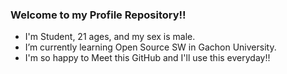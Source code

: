 ### Welcome to my Profile Repository!!

-  I'm Student, 21 ages, and my sex is male.
-  I’m currently learning Open Source SW in Gachon University.
-  I'm so happy to Meet this GitHub and I'll use this everyday!!
